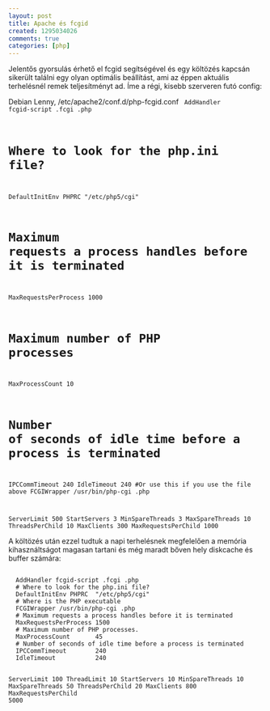 ```yaml
---
layout: post
title: Apache és fcgid
created: 1295034026
comments: true
categories: [php]
---
```

Jelentős gyorsulás érhető el fcgid segítségével és egy költözés kapcsán sikerült találni egy olyan optimális beállítást, ami az éppen aktuális terhelésnél remek teljesítményt ad. Íme a régi, kisebb szerveren futó config:

Debian Lenny, /etc/apache2/conf.d/php-fcgid.conf
<code>
  AddHandler fcgid-script .fcgi .php
  # Where to look for the php.ini file?
  DefaultInitEnv PHPRC        "/etc/php5/cgi"
  # Maximum requests a process handles before it is terminated
  MaxRequestsPerProcess       1000
  # Maximum number of PHP processes
  MaxProcessCount             10
  # Number of seconds of idle time before a process is terminated
  IPCCommTimeout              240
  IdleTimeout                 240
  #Or use this if you use the file above
  FCGIWrapper /usr/bin/php-cgi .php

  ServerLimit           500
  StartServers            3
  MinSpareThreads         3
  MaxSpareThreads        10
  ThreadsPerChild        10
  MaxClients            300
  MaxRequestsPerChild  1000
</code>

A költözés után ezzel tudtuk a napi terhelésnek megfelelően a memória kihasználtságot magasan tartani és még maradt bőven hely diskcache és buffer számára:

<code>
  AddHandler fcgid-script .fcgi .php
  # Where to look for the php.ini file?
  DefaultInitEnv PHPRC  "/etc/php5/cgi"
  # Where is the PHP executable
  FCGIWrapper /usr/bin/php-cgi .php
  # Maximum requests a process handles before it is terminated
  MaxRequestsPerProcess 1500
  # Maximum number of PHP processes.
  MaxProcessCount       45
  # Number of seconds of idle time before a process is terminated
  IPCCommTimeout        240
  IdleTimeout           240

  ServerLimit           100
  ThreadLimit            10
  StartServers           10
  MinSpareThreads        10
  MaxSpareThreads        50
  ThreadsPerChild        20
  MaxClients            800
  MaxRequestsPerChild  5000
</code>
